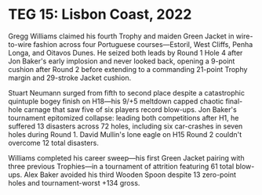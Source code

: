 # TEG 15: Lisbon Coast, 2022

Gregg Williams claimed his fourth Trophy and maiden Green Jacket in wire-to-wire fashion across four Portuguese courses—Estoril, West Cliffs, Penha Longa, and Oitavos Dunes. He seized both leads by Round 1 Hole 4 after Jon Baker's early implosion and never looked back, opening a 9-point cushion after Round 2 before extending to a commanding 21-point Trophy margin and 29-stroke Jacket cushion.

Stuart Neumann surged from fifth to second place despite a catastrophic quintuple bogey finish on H18—his 9/+5 meltdown capped chaotic final-hole carnage that saw five of six players record blow-ups. Jon Baker's tournament epitomized collapse: leading both competitions after H1, he suffered 13 disasters across 72 holes, including six car-crashes in seven holes during Round 1. David Mullin's lone eagle on H15 Round 2 couldn't overcome 12 total disasters.

Williams completed his career sweep—his first Green Jacket pairing with three previous Trophies—in a tournament of attrition featuring 61 total blow-ups. Alex Baker avoided his third Wooden Spoon despite 13 zero-point holes and tournament-worst +134 gross.